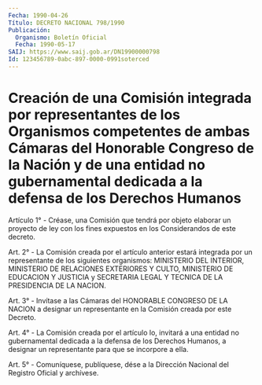 ```yaml
---
Fecha: 1990-04-26
Título: DECRETO NACIONAL 798/1990
Publicación:
  Organismo: Boletín Oficial
  Fecha: 1990-05-17
SAIJ: https://www.saij.gob.ar/DN19900000798
Id: 123456789-0abc-897-0000-0991soterced
---
```

# Creación de una Comisión integrada por representantes de los Organismos competentes de ambas Cámaras del Honorable Congreso de la Nación y de una entidad no gubernamental dedicada a la defensa de los Derechos Humanos

<a id="1"></a>
Artículo 1° - Créase, una Comisión que tendrá por objeto elaborar un proyecto de ley con los fines expuestos en los Considerandos de este decreto.

<a id="2"></a>
Art. 2° - La Comisión creada por el artículo anterior estará integrada por un representante de los siguientes organismos: MINISTERIO DEL INTERIOR, MINISTERIO DE RELACIONES EXTERIORES Y CULTO, MINISTERIO DE EDUCACION Y JUSTICIA y SECRETARIA LEGAL Y TECNICA DE LA PRESIDENCIA DE LA NACION.

<a id="3"></a>
Art. 3° - Invítase a las Cámaras del HONORABLE CONGRESO DE LA NACION a designar un representante en la Comisión creada por este Decreto.

<a id="4"></a>
Art. 4° - La Comisión creada por el artículo lo, invitará a una entidad no gubernamental dedicada a la defensa de los Derechos Humanos, a designar un representante para que se incorpore a ella.

<a id="5"></a>
Art. 5° - Comuníquese, publíquese, dése a la Dirección Nacional del Registro Oficial y archívese.